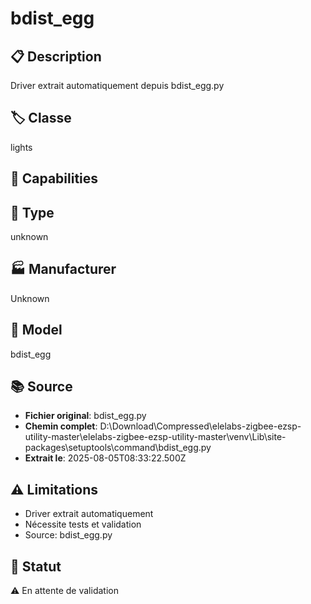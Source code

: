 # bdist_egg

## 📋 Description
Driver extrait automatiquement depuis bdist_egg.py

## 🏷️ Classe
lights

## 🔧 Capabilities


## 📡 Type
unknown

## 🏭 Manufacturer
Unknown

## 📱 Model
bdist_egg

## 📚 Source
- **Fichier original**: bdist_egg.py
- **Chemin complet**: D:\Download\Compressed\elelabs-zigbee-ezsp-utility-master\elelabs-zigbee-ezsp-utility-master\venv\Lib\site-packages\setuptools\command\bdist_egg.py
- **Extrait le**: 2025-08-05T08:33:22.500Z

## ⚠️ Limitations
- Driver extrait automatiquement
- Nécessite tests et validation
- Source: bdist_egg.py

## 🚀 Statut
⚠️ En attente de validation
